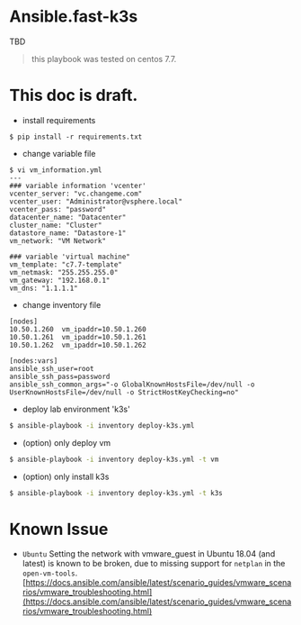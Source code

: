 # Ansible.fast-k3s

TBD   
   
> this playbook was tested on centos 7.7.   

# This doc is draft.
   
* install requirements   
```console
$ pip install -r requirements.txt
```
   
* change variable file
```console
$ vi vm_information.yml
---
### variable information 'vcenter'
vcenter_server: "vc.changeme.com"
vcenter_user: "Administrator@vsphere.local"
vcenter_pass: "password"
datacenter_name: "Datacenter"
cluster_name: "Cluster"
datastore_name: "Datastore-1"
vm_network: "VM Network"

### variable 'virtual machine"
vm_template: "c7.7-template"
vm_netmask: "255.255.255.0"
vm_gateway: "192.168.0.1"
vm_dns: "1.1.1.1"
```
   
* change inventory file   
```console
[nodes]
10.50.1.260	 vm_ipaddr=10.50.1.260
10.50.1.261	 vm_ipaddr=10.50.1.261
10.50.1.262	 vm_ipaddr=10.50.1.262

[nodes:vars]
ansible_ssh_user=root
ansible_ssh_pass=password
ansible_ssh_common_args="-o GlobalKnownHostsFile=/dev/null -o UserKnownHostsFile=/dev/null -o StrictHostKeyChecking=no"
```
   
* deploy lab environment 'k3s'
```bash
$ ansible-playbook -i inventory deploy-k3s.yml 
```
   
* (option) only deploy vm   
```bash
$ ansible-playbook -i inventory deploy-k3s.yml -t vm
```
   
* (option) only install k3s
```bash
$ ansible-playbook -i inventory deploy-k3s.yml -t k3s
```
   
# Known Issue
* `Ubuntu` 
Setting the network with vmware_guest in Ubuntu 18.04 (and latest) is known to be broken, due to missing support for `netplan` in the `open-vm-tools`.   
[https://docs.ansible.com/ansible/latest/scenario_guides/vmware_scenarios/vmware_troubleshooting.html](https://docs.ansible.com/ansible/latest/scenario_guides/vmware_scenarios/vmware_troubleshooting.html)    
